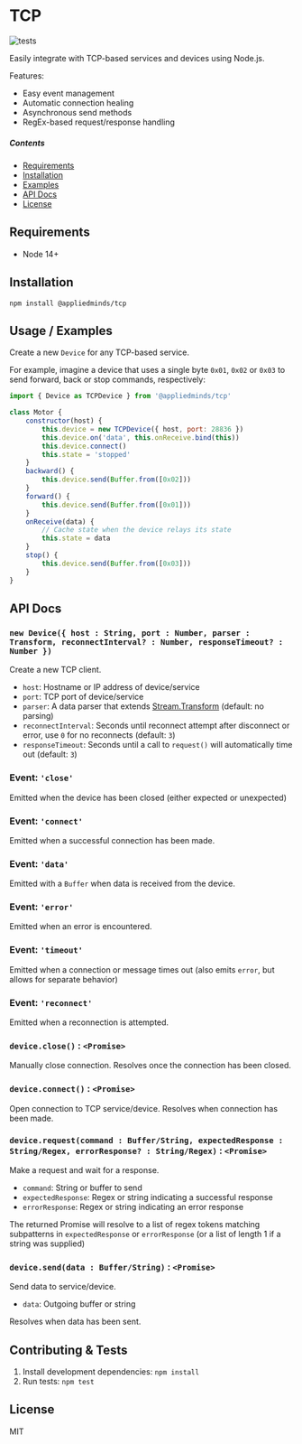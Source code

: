 TCP
===

![tests](https://github.com/appliedminds/tcp/actions/workflows/main.yml/badge.svg)

Easily integrate with TCP-based services and devices using Node.js.

Features:

 * Easy event management
 * Automatic connection healing
 * Asynchronous send methods
 * RegEx-based request/response handling

##### Contents

- [Requirements](#requirements)
- [Installation](#installation)
- [Examples](#usage--examples)
- [API Docs](#api-docs)
- [License](#license)

Requirements
------------

 * Node 14+

Installation
------------

```shell
npm install @appliedminds/tcp
```

Usage / Examples
----------------

Create a new `Device` for any TCP-based service.

For example, imagine a device that uses a single byte `0x01`, `0x02` or `0x03` to send forward, back or stop commands, respectively:

```javascript
import { Device as TCPDevice } from '@appliedminds/tcp'

class Motor {
    constructor(host) {
        this.device = new TCPDevice({ host, port: 28836 })
        this.device.on('data', this.onReceive.bind(this))
        this.device.connect()
        this.state = 'stopped'
    }
    backward() {
        this.device.send(Buffer.from([0x02]))
    }
    forward() {
        this.device.send(Buffer.from([0x01]))
    }
    onReceive(data) {
        // Cache state when the device relays its state
        this.state = data
    }
    stop() {
        this.device.send(Buffer.from([0x03]))
    }
}
```

API Docs
--------

### `new Device({ host : String, port : Number, parser : Transform, reconnectInterval? : Number, responseTimeout? : Number })`

Create a new TCP client.

  * `host`: Hostname or IP address of device/service
  * `port`: TCP port of device/service
  * `parser`: A data parser that extends [Stream.Transform](https://nodejs.org/api/stream.html#stream_class_stream_transform) (default: no parsing)
  * `reconnectInterval`: Seconds until reconnect attempt after disconnect or error, use `0` for no reconnects (default: `3`)
  * `responseTimeout`: Seconds until a call to `request()` will automatically time out (default: `3`)

### Event: `'close'`

Emitted when the device has been closed (either expected or unexpected)

### Event: `'connect'`

Emitted when a successful connection has been made.

### Event: `'data'`

Emitted with a `Buffer` when data is received from the device.

### Event: `'error'`

Emitted when an error is encountered.

### Event: `'timeout'`

Emitted when a connection or message times out (also emits `error`, but allows for separate behavior)

### Event: `'reconnect'`

Emitted when a reconnection is attempted.

### `device.close()` : `<Promise>`

Manually close connection. Resolves once the connection has been closed.
  
### `device.connect()` : `<Promise>`

Open connection to TCP service/device. Resolves when connection has been made.

### `device.request(command : Buffer/String, expectedResponse : String/Regex, errorResponse? : String/Regex)` : `<Promise>`

Make a request and wait for a response.

 * `command`: String or buffer to send
 * `expectedResponse`: Regex or string indicating a successful response
 * `errorResponse`: Regex or string indicating an error response

The returned Promise will resolve to a list of regex tokens matching subpatterns in `expectedResponse` or `errorResponse` (or a list of length 1 if a string was supplied)

### `device.send(data : Buffer/String)` : `<Promise>`

Send data to service/device.

  * `data`: Outgoing buffer or string

Resolves when data has been sent.

Contributing & Tests
-------------------

1. Install development dependencies: `npm install`
2. Run tests: `npm test`

License
-------

MIT
